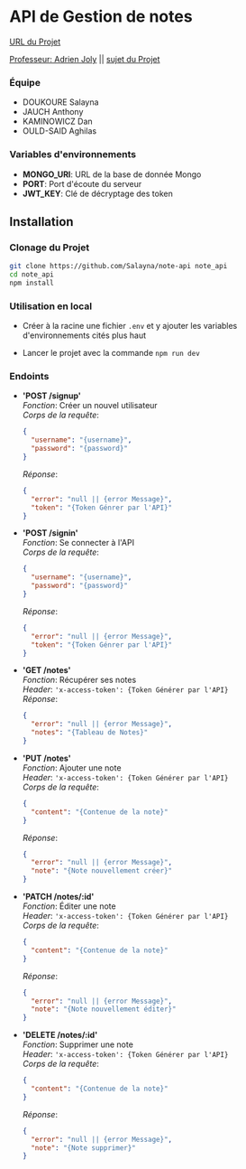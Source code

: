 # API de Gestion de notes

[URL du Projet](https://note-api-2021.herokuapp.com/)

[Professeur: Adrien Joly](https://adrienjoly.com/) ||
[sujet du Projet](https://adrienjoly.com/cours-nodejs/00-projet/)

### Équipe

- DOUKOURE Salayna
- JAUCH Anthony
- KAMINOWICZ Dan
- OULD-SAID Aghilas

### Variables d'environnements

- **MONGO_URI**: URL de la base de donnée Mongo
- **PORT**: Port d'écoute du serveur
- **JWT_KEY**: Clé de décryptage des token

## Installation

### Clonage du Projet

```sh
git clone https://github.com/Salayna/note-api note_api
cd note_api
npm install
```

### Utilisation en local

- Créer à la racine une fichier `.env` et y ajouter les variables d'environnements cités plus haut

- Lancer le projet avec la commande `npm run dev`

### Endoints

- **'POST /signup'**  
  _Fonction_: Créer un nouvel utilisateur  
  _Corps de la requête_:
  ```json
  {
    "username": "{username}",
    "password": "{password}"
  }
  ```
  _Réponse_:
  ```json
  {
    "error": "null || {error Message}",
    "token": "{Token Génrer par l'API}"
  }
  ```
- **'POST /signin'**  
  _Fonction_: Se connecter à l'API  
  _Corps de la requête_:
  ```json
  {
    "username": "{username}",
    "password": "{password}"
  }
  ```
  _Réponse_:
  ```json
  {
    "error": "null || {error Message}",
    "token": "{Token Génrer par l'API}"
  }
  ```
- **'GET /notes'**  
  _Fonction_: Récupérer ses notes  
  _Header_: `'x-access-token': {Token Générer par l'API}`  
  _Réponse_:

  ```json
  {
    "error": "null || {error Message}",
    "notes": "{Tableau de Notes}"
  }
  ```

- **'PUT /notes'**  
  _Fonction_: Ajouter une note  
  _Header_: `'x-access-token': {Token Générer par l'API}`  
  _Corps de la requête_:

  ```json
  {
    "content": "{Contenue de la note}"
  }
  ```

  _Réponse_:

  ```json
  {
    "error": "null || {error Message}",
    "note": "{Note nouvellement créer}"
  }
  ```

- **'PATCH /notes/:id'**  
  _Fonction_: Éditer une note  
  _Header_: `'x-access-token': {Token Générer par l'API}`  
  _Corps de la requête_:

  ```json
  {
    "content": "{Contenue de la note}"
  }
  ```

  _Réponse_:

  ```json
  {
    "error": "null || {error Message}",
    "note": "{Note nouvellement éditer}"
  }
  ```

- **'DELETE /notes/:id'**  
  _Fonction_: Supprimer une note  
  _Header_: `'x-access-token': {Token Générer par l'API}`  
  _Corps de la requête_:

  ```json
  {
    "content": "{Contenue de la note}"
  }
  ```

  _Réponse_:

  ```json
  {
    "error": "null || {error Message}",
    "note": "{Note supprimer}"
  }
  ```
